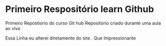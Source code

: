 # Primeiro Respositório learn Github
 Primeiro Repostiorio do curso Git hub
Repositório criado durante uma aula ao vivo

Essa Linha eu alterei diretamente do site . Que Impressionante
